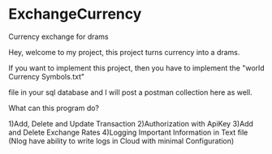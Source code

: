 # ExchangeCurrency
 Currency exchange for drams

 Hey, welcome to my project, this project turns currency into a drams.

If you want to implement this project, then you have to implement the "world Currency Symbols.txt"

file in your sql database and I will post a postman collection here as well.

What can this program do?

1)Add, Delete and Update Transaction
2)Authorization with ApiKey
3)Add and Delete Exchange Rates
4)Logging Important Information in Text file (Nlog have ability to write logs in Cloud with minimal Configuration)
